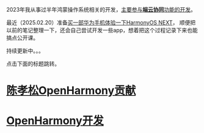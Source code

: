 2023年我从事过半年鸿蒙操作系统相关的开发，[主要参与**端云协同**功能的开发](https://chenxiaosong.com/courses/harmony/contributions.html)。

最近（2025.02.20）准备[买一部华为手机体验一下HarmonyOS NEXT](https://consumer.huawei.com/cn/support/harmonyos/models-next/)，
顺便把以前的笔记整理一下，还会自己尝试开发一些app，想着把这个过程记录下来也能搞点公开课。

持续更新中。。。

点击下面的标题跳转。

# [陈孝松OpenHarmony贡献](https://chenxiaosong.com/courses/harmony/contributions.html)

# [OpenHarmony开发](https://chenxiaosong.com/courses/harmony/openharmony.html)

